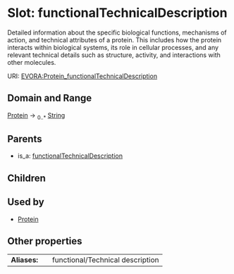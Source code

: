 
# Slot: functionalTechnicalDescription

Detailed information about the specific biological functions, mechanisms of action, and technical attributes of a protein. This includes how the protein interacts within biological systems, its role in cellular processes, and any relevant technical details such as structure, activity, and interactions with other molecules.

URI: [EVORA:Protein_functionalTechnicalDescription](https://evora-project.eu/Protein_functionalTechnicalDescription)


## Domain and Range

[Protein](Protein.md) &#8594;  <sub>0..\*</sub> [String](types/String.md)

## Parents

 *  is_a: [functionalTechnicalDescription](functionalTechnicalDescription.md)

## Children


## Used by

 * [Protein](Protein.md)

## Other properties

|  |  |  |
| --- | --- | --- |
| **Aliases:** | | functional/Technical description |